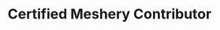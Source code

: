 ---
type: "certification"
id: "44e9bcf5-fefe-4301-a0bf-aaeb7cc4d6bb"
title: "Certified Meshery Contributor"
description: "The Certified Meshery Contributor focuses on validating open-source contributions to Meshery, bridging user proficiency and advanced operational/architectural skills. It recognizes individuals who actively enhance the Meshery ecosystem through code, documentation, or community efforts."
banner: "exoscale-icon.svg"
weight: 1
tags: [meshery, open source, contributor]
level: "beginner"
categories: "platform"

badge:
   svg: "meshery-learn-logo-white.png"
   png: "meshery-learn-logo-white.png"
   title: "Certified Meshery Contributor"
   description: "The Certified Meshery Contributor badge recognizes individuals who actively enhance the Meshery ecosystem through code, documentation, or community efforts."

certificate:
    title: "Certified Meshery Contributor"
    description: "The Certified Meshery Contributor focuses on validating open-source contributions to Meshery, bridging user proficiency and advanced operational/architectural skills. It recognizes individuals who actively enhance the Meshery ecosystem through code, documentation, or community efforts."
    issuing_authorities:
      - name: "Meshery"
        role: "Maintainers"
        signature_url: "https://upload.wikimedia.org/wikipedia/commons/a/ac/Chris_Hemsworth_Signature.png"
---
